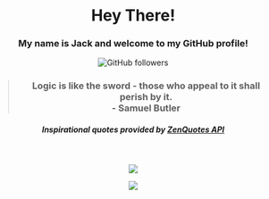 
<h1 align="center">Hey There!</h1>

<h3 align="center">My name is Jack and welcome to my GitHub profile!</h3>

<!-- Socials -->
<p align="center"><img alt="GitHub followers" src="https://img.shields.io/github/followers/jackkoskie?label=GitHub&style=social"></p>

<h3 align="center"><blockquote>Logic is like the sword - those who appeal to it shall perish by it.<br>- Samuel Butler</blockquote></h3>
<h5 align="center">Inspirational quotes provided by <a href="https://zenquotes.io/" target="_blank">ZenQuotes API</a></h5>

<br>

<!-- GitHub Stats -->

<p align="center"><img src="https://github-readme-stats.vercel.app/api?username=jackkoskie&count_private=true&show_icons=true&theme=github_dark"></p>

<p align="center"><img src="https://github-readme-stats.vercel.app/api/top-langs/?username=jackkoskie&theme=github_dark&layout=compact"></p>

